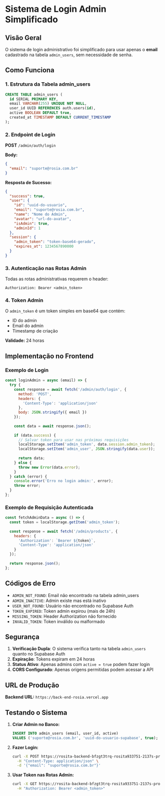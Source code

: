# Sistema de Login Admin Simplificado

## Visão Geral

O sistema de login administrativo foi simplificado para usar apenas o **email** cadastrado na tabela `admin_users`, sem necessidade de senha.

## Como Funciona

### 1. Estrutura da Tabela admin_users

```sql
CREATE TABLE admin_users (
  id SERIAL PRIMARY KEY,
  email VARCHAR(255) UNIQUE NOT NULL,
  user_id UUID REFERENCES auth.users(id),
  active BOOLEAN DEFAULT true,
  created_at TIMESTAMP DEFAULT CURRENT_TIMESTAMP
);
```

### 2. Endpoint de Login

**POST** `/admin/auth/login`

**Body:**
```json
{
  "email": "suporte@rosia.com.br"
}
```

**Resposta de Sucesso:**
```json
{
  "success": true,
  "user": {
    "id": "uuid-do-usuario",
    "email": "suporte@rosia.com.br",
    "name": "Nome do Admin",
    "avatar": "url-do-avatar",
    "isAdmin": true,
    "adminId": 1
  },
  "session": {
    "admin_token": "token-base64-gerado",
    "expires_at": 1234567890000
  }
}
```

### 3. Autenticação nas Rotas Admin

Todas as rotas administrativas requerem o header:

```
Authorization: Bearer <admin_token>
```

### 4. Token Admin

O `admin_token` é um token simples em base64 que contém:
- ID do admin
- Email do admin
- Timestamp de criação

**Validade:** 24 horas

## Implementação no Frontend

### Exemplo de Login

```javascript
const loginAdmin = async (email) => {
  try {
    const response = await fetch('/admin/auth/login', {
      method: 'POST',
      headers: {
        'Content-Type': 'application/json'
      },
      body: JSON.stringify({ email })
    });
    
    const data = await response.json();
    
    if (data.success) {
      // Salvar token para usar nas próximas requisições
      localStorage.setItem('admin_token', data.session.admin_token);
      localStorage.setItem('admin_user', JSON.stringify(data.user));
      
      return data;
    } else {
      throw new Error(data.error);
    }
  } catch (error) {
    console.error('Erro no login admin:', error);
    throw error;
  }
};
```

### Exemplo de Requisição Autenticada

```javascript
const fetchAdminData = async () => {
  const token = localStorage.getItem('admin_token');
  
  const response = await fetch('/admin/products', {
    headers: {
      'Authorization': `Bearer ${token}`,
      'Content-Type': 'application/json'
    }
  });
  
  return response.json();
};
```

## Códigos de Erro

- `ADMIN_NOT_FOUND`: Email não encontrado na tabela admin_users
- `ADMIN_INACTIVE`: Admin existe mas está inativo
- `USER_NOT_FOUND`: Usuário não encontrado no Supabase Auth
- `TOKEN_EXPIRED`: Token admin expirou (mais de 24h)
- `MISSING_TOKEN`: Header Authorization não fornecido
- `INVALID_TOKEN`: Token inválido ou malformado

## Segurança

1. **Verificação Dupla**: O sistema verifica tanto na tabela `admin_users` quanto no Supabase Auth
2. **Expiração**: Tokens expiram em 24 horas
3. **Status Ativo**: Apenas admins com `active = true` podem fazer login
4. **CORS Configurado**: Apenas origens permitidas podem acessar a API

## URL de Produção

**Backend URL:** `https://back-end-rosia.vercel.app`

## Testando o Sistema

1. **Criar Admin no Banco:**
   ```sql
   INSERT INTO admin_users (email, user_id, active) 
   VALUES ('suporte@rosia.com.br', 'uuid-do-usuario-supabase', true);
   ```

2. **Fazer Login:**
   ```bash
   curl -X POST https://rosita-backend-bfzgt3trq-rosita933751-2137s-projects.vercel.app/admin/auth/login \
     -H "Content-Type: application/json" \
     -d '{"email": "suporte@rosia.com.br"}'
   ```

3. **Usar Token nas Rotas Admin:**
   ```bash
   curl -X GET https://rosita-backend-bfzgt3trq-rosita933751-2137s-projects.vercel.app/admin/products \
     -H "Authorization: Bearer <admin_token>"
   ```